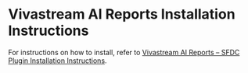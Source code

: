 # Vivastream AI Reports Installation Instructions

For instructions on how to install, refer to [Vivastream AI Reports – SFDC Plugin Installation Instructions](https://drive.google.com/file/d/1XCIPUaFUa8hA32Bi49GW4L6K_XtHT-W9/view?usp=share_link).